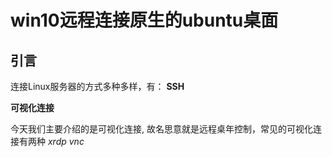 # win10远程连接原生的ubuntu桌面

## 引言

连接Linux服务器的方式多种多样，有：
**SSH**

**可视化连接**

今天我们主要介绍的是可视化连接, 故名思意就是远程桌年控制，常见的可视化连接有两种
*xrdp*
*vnc*  
